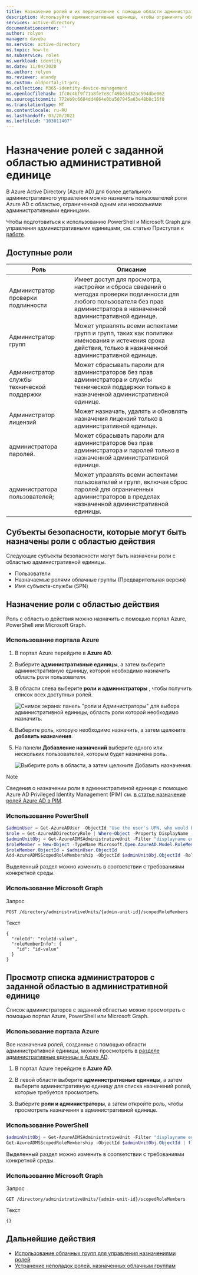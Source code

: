 ```yaml
---
title: Назначение ролей и их перечисление с помощью области административной единицы — Azure Active Directory | Документация Майкрософт
description: Используйте административные единицы, чтобы ограничить область назначений ролей в Azure Active Directory.
services: active-directory
documentationcenter: ''
author: rolyon
manager: daveba
ms.service: active-directory
ms.topic: how-to
ms.subservice: roles
ms.workload: identity
ms.date: 11/04/2020
ms.author: rolyon
ms.reviewer: anandy
ms.custom: oldportal;it-pro;
ms.collection: M365-identity-device-management
ms.openlocfilehash: 1fc0c4bf9f71a8fe7e8cf49b83d32ac594dbe062
ms.sourcegitcommit: 772eb9c6684dd4864e0ba507945a83e48b8c16f0
ms.translationtype: MT
ms.contentlocale: ru-RU
ms.lasthandoff: 03/20/2021
ms.locfileid: "103011407"
---
```

# <a name="assign-scoped-roles-to-an-administrative-unit"></a>Назначение ролей с заданной областью административной единице

В Azure Active Directory (Azure AD) для более детального административного управления можно назначить пользователей роли Azure AD с областью, ограниченной одним или несколькими административными единицами.

Чтобы подготовиться к использованию PowerShell и Microsoft Graph для управления административными единицами, см. статью Приступая к [работе](admin-units-manage.md#get-started).

## <a name="available-roles"></a>Доступные роли

Роль  |  Описание
----- |  -----------
Администратор проверки подлинности  |  Имеет доступ для просмотра, настройки и сброса сведений о методах проверки подлинности для любого пользователя без прав администратора в назначенной административной единице.
Администратор групп  |  Может управлять всеми аспектами групп и групп, таких как политики именования и истечения срока действия, только в назначенной административной единице.
Администратор службы технической поддержки  |  Может сбрасывать пароли для администраторов без прав администратора и службы технической поддержки только в назначенной административной единице.
Администратор лицензий  |  Может назначать, удалять и обновлять назначения лицензий только в административной единице.
администратора паролей.  |  Может сбрасывать пароли для администраторов без прав администратора и паролей только в назначенной административной единице.
администратора пользователей;  |  Может управлять всеми аспектами пользователей и групп, включая сброс паролей для ограниченных администраторов в пределах назначенной административной единицы.

## <a name="security-principals-that-can-be-assigned-to-a-scoped-role"></a>Субъекты безопасности, которые могут быть назначены роли с областью действия

Следующие субъекты безопасности могут быть назначены роли с областью административной единицы.

* Пользователи
* Назначаемые ролями облачные группы (Предварительная версия)
* Имя субъекта-службы (SPN)

## <a name="assign-a-scoped-role"></a>Назначение роли с областью действия

Роль с областью действия можно назначить с помощью портал Azure, PowerShell или Microsoft Graph.

### <a name="use-the-azure-portal"></a>Использование портала Azure

1. В портал Azure перейдите в **Azure AD**.

1. Выберите **административные единицы**, а затем выберите административную единицу, которой необходимо назначить область роли пользователя. 

1. В области слева выберите **роли и администраторы** , чтобы получить список всех доступных ролей.

   ![Снимок экрана: панель "роли и Администраторы" для выбора административной единицы, область роли которой необходимо назначить.](./media/admin-units-assign-roles/select-role-to-scope.png)

1. Выберите роль, которую необходимо назначить, а затем щелкните **добавить назначения**. 

1. На панели **Добавление назначений** выберите одного или нескольких пользователей, которым будет назначена роль.

   ![Выберите роль в области, а затем щелкните Добавить назначения.](./media/admin-units-assign-roles/select-add-assignment.png)

> [!Note]
> Сведения о назначении роли в административной единице с помощью Azure AD Privileged Identity Management (PIM) см. [в статье назначение ролей Azure AD в PIM](../privileged-identity-management/pim-how-to-add-role-to-user.md?tabs=new#assign-a-role-with-restricted-scope).

### <a name="use-powershell"></a>Использование PowerShell

```powershell
$adminUser = Get-AzureADUser -ObjectId "Use the user's UPN, who would be an admin on this unit"
$role = Get-AzureADDirectoryRole | Where-Object -Property DisplayName -EQ -Value "User Account Administrator"
$adminUnitObj = Get-AzureADMSAdministrativeUnit -Filter "displayname eq 'The display name of the unit'"
$roleMember = New-Object -TypeName Microsoft.Open.AzureAD.Model.RoleMemberInfo
$roleMember.ObjectId = $adminUser.ObjectId
Add-AzureADMSScopedRoleMembership -ObjectId $adminUnitObj.ObjectId -RoleObjectId $role.ObjectId -RoleMemberInfo $roleMember
```

Выделенный раздел можно изменить в соответствии с требованиями конкретной среды.

### <a name="use-microsoft-graph"></a>Использование Microsoft Graph

Запрос

```http
POST /directory/administrativeUnits/{admin-unit-id}/scopedRoleMembers
```
    
Текст

```http
{
  "roleId": "roleId-value",
  "roleMemberInfo": {
    "id": "id-value"
  }
}
```

## <a name="view-a-list-of-the-scoped-admins-in-an-administrative-unit"></a>Просмотр списка администраторов с заданной областью в административной единице

Список администраторов с заданной областью можно просмотреть с помощью портал Azure, PowerShell или Microsoft Graph.

### <a name="use-the-azure-portal"></a>Использование портала Azure

Все назначения ролей, созданные с помощью области административной единицы, можно просмотреть в [разделе административные единицы в Azure AD](https://ms.portal.azure.com/?microsoft_aad_iam_adminunitprivatepreview=true&microsoft_aad_iam_rbacv2=true#blade/Microsoft_AAD_IAM/ActiveDirectoryMenuBlade/AdminUnit). 

1. В портал Azure перейдите в **Azure AD**.

1. В левой области выберите **административные единицы**, а затем выберите административную единицу для списка назначений ролей, которые требуется просмотреть. 

1. Выберите **роли и администраторы**, а затем откройте роль, чтобы просмотреть назначения в административной единице.

### <a name="use-powershell"></a>Использование PowerShell

```powershell
$adminUnitObj = Get-AzureADMSAdministrativeUnit -Filter "displayname eq 'The display name of the unit'"
Get-AzureADMSScopedRoleMembership -ObjectId $adminUnitObj.ObjectId | fl *
```

Выделенный раздел можно изменить в соответствии с требованиями конкретной среды.

### <a name="use-microsoft-graph"></a>Использование Microsoft Graph

Запрос

```http
GET /directory/administrativeUnits/{admin-unit-id}/scopedRoleMembers
```

Текст

```http
{}
```

## <a name="next-steps"></a>Дальнейшие действия

- [Использование облачных групп для управления назначениями ролей](groups-concept.md)
- [Устранение неполадок ролей, назначенных облачным группам](groups-faq-troubleshooting.md)
